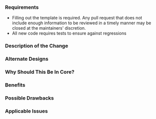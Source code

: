 ### Requirements

* Filling out the template is required. Any pull request that does not include enough information to be reviewed in a timely manner may be closed at the maintainers' discretion.
* All new code requires tests to ensure against regressions

### Description of the Change

<!--

We must be able to understand the design of your change from this description. If we can't get a good idea of what the code will be doing from the description here, the pull request may be closed at the maintainers' discretion.

-->

### Alternate Designs

<!-- Explain what other alternates were considered and why the proposed version was selected -->

### Why Should This Be In Core?

<!-- Explain why this functionality should be in REstate as opposed to a community package -->

### Benefits

<!-- What benefits will be realized by the code change? -->

### Possible Drawbacks

<!-- What are the possible side-effects or negative impacts of the code change? -->

### Applicable Issues

<!-- Enter any applicable Issues here -->
